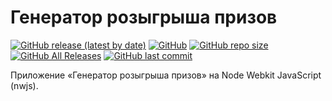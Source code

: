 # Генератор розыгрыша призов
[![GitHub release (latest by date)](https://img.shields.io/github/v/release/ProjectSoft-STUDIONIONS/rafflePrizes?style=for-the-badge)](https://github.com/ProjectSoft-STUDIONIONS/rafflePrizes/releases/latest) [![GitHub](https://img.shields.io/github/license/ProjectSoft-STUDIONIONS/rafflePrizes?style=for-the-badge)](https://github.com/ProjectSoft-STUDIONIONS/rafflePrizes/blob/master/LICENSE) [![GitHub repo size](https://img.shields.io/github/repo-size/ProjectSoft-STUDIONIONS/rafflePrizes?style=for-the-badge)](https://github.com/ProjectSoft-STUDIONIONS/rafflePrizes/) [![GitHub All Releases](https://img.shields.io/github/downloads/ProjectSoft-STUDIONIONS/rafflePrizes/total?style=for-the-badge)](https://github.com/ProjectSoft-STUDIONIONS/rafflePrizes/releases/latest) [![GitHub last commit](https://img.shields.io/github/last-commit/ProjectSoft-STUDIONIONS/rafflePrizes?style=for-the-badge)](https://github.com/ProjectSoft-STUDIONIONS/rafflePrizes/commits/)

Приложение «Генератор розыгрыша призов» на Node Webkit JavaScript (nwjs).

